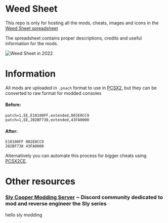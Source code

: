 # Weed Sheet
This repo is only for hosting all the mods, cheats, images and icons in the [Weed Sheet spreadsheet](https://docs.google.com/spreadsheets/d/12eUPni-GbMofoGcAvGEoB3BGuzlzkY7DaH_3v3yMG78/)

The spreadsheet contains proper descriptions, credits and useful information for the mods.

![Weed Sheet in 2022](https://raw.githubusercontent.com/zzamizz/weed-sheet/main/Media/Screenshots/weed%20sheet.jpg)
# Information
All mods are uploaded in ``.pnach`` format to use in [PCSX2](https://pcsx2.net), but they can be converted to raw format for modded consoles
#### Before:
```
patch=1,EE,E10100FF,extended,002E0CC9 
patch=1,EE,202BF738,extended,43FA0000
```
#### After:
```
E10100FF 002E0CC9
202BF738 43FA0000
```
Alternatively you can automate this process for bigger cheats using [PCSX2CE](https://forums.pcsx2.net/Thread-PCSX2CE-PCSX2-Cheat-Converter-Patch-File-Editor).

# Other resources
### [Sly Cooper Modding Server](https://discord.gg/2GSXcEzPJA) ~ Discord community dedicated to mod and reverse engineer the Sly series

hello sly modding
